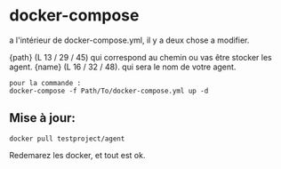 # docker-compose
a l'intérieur de docker-compose.yml, il y a deux chose a modifier.

{path} (L 13 / 29 / 45) qui correspond au chemin ou vas être stocker les agent.
{name} (L 16 / 32 / 48). qui sera le nom de votre agent.

```
pour la commande :
docker-compose -f Path/To/docker-compose.yml up -d

```
## Mise à jour:

````
docker pull testproject/agent

````

Redemarez les docker, et tout est ok. 
